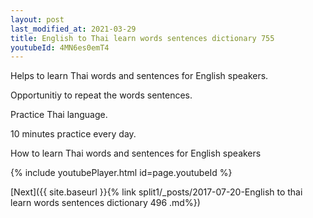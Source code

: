 ```yaml
---
layout: post
last_modified_at: 2021-03-29
title: English to Thai learn words sentences dictionary 755 
youtubeId: 4MN6es0emT4
---
```

 
 
Helps to learn Thai words and sentences for English speakers.

Opportunitiy to repeat the words sentences. 

Practice Thai language. 
 
10 minutes practice every day. 
 
How to learn Thai words and sentences for English speakers 
 
{% include youtubePlayer.html id=page.youtubeId %}
 
 
[Next]({{ site.baseurl }}{% link  split1/_posts/2017-07-20-English to thai learn words sentences dictionary 496 .md%})
 
